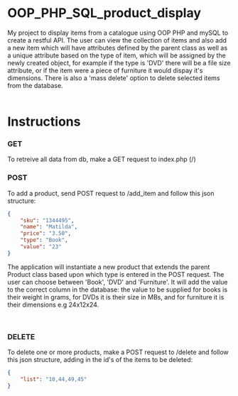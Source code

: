 # OOP_PHP_SQL_product_display

My project to display items from a catalogue using OOP PHP and mySQL
to create a restful API.
The user can view the collection of items and also add a new item
which will have attributes defined by the parent class as well as
a unique attribute based on the type of item, which will be assigned by the newly
created object, for example
if the type is 'DVD' there will be a file size attribute, or if the
item were a piece of furniture it would dispay it's dimensions.
There is also a 'mass delete' option to delete selected items from the database.
<br>
<br>

# Instructions

### GET

To retreive all data from db, make a GET request to index.php (/)

### POST

To add a product, send POST request to /add_item and follow this json structure:

```json
{
    "sku": "1344495",
    "name": "Matilda",
    "price": "3.50",
    "type": "Book",
    "value": "23"
}
```

The application will instantiate a new product that extends the parent Product class based upon which type is entered in the POST request.
The user can choose between 'Book', 'DVD' and 'Furniture'. It will add the value to the correct column in the database: the value to be supplied for books is their weight in grams, for DVDs it is their size in MBs, and for furniture it is their dimensions e.g 24x12x24.

<br>

### DELETE

To delete one or more products, make a POST request to /delete and follow this json structure, adding in the id's of the items to be deleted:

```json
{
    "list": "10,44,49,45"
}
```
